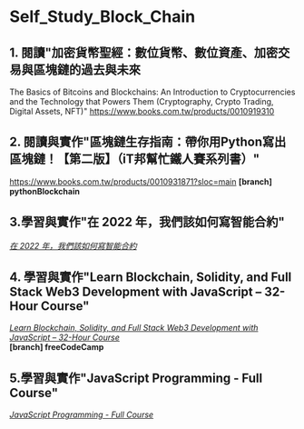# Self_Study_Block_Chain
## 1. 閱讀"加密貨幣聖經：數位貨幣、數位資產、加密交易與區塊鏈的過去與未來
The Basics of Bitcoins and Blockchains: An Introduction to Cryptocurrencies and the Technology that Powers Them (Cryptography, Crypto Trading, Digital Assets, NFT)"
https://www.books.com.tw/products/0010919310
## 2. 閱讀與實作"區塊鏈生存指南：帶你用Python寫出區塊鏈！【第二版】（iT邦幫忙鐵人賽系列書）"
https://www.books.com.tw/products/0010931871?sloc=main
**[branch] pythonBlockchain** <br>
## 3.學習與實作"在 2022 年，我們該如何寫智能合約"
*[在 2022 年，我們該如何寫智能合約](https://youtube.com/playlist?list=PLHmOMPRfmOxQYDnXAc1hKY6ra4WDU8ZlM)*
## 4. 學習與實作"Learn Blockchain, Solidity, and Full Stack Web3 Development with JavaScript – 32-Hour Course"
*[Learn Blockchain, Solidity, and Full Stack Web3 Development with JavaScript – 32-Hour Course](https://youtu.be/gyMwXuJrbJQ)* <br>
**[branch] freeCodeCamp** <br>
## 5.學習與實作"JavaScript Programming - Full Course"
*[JavaScript Programming - Full Course](https://youtu.be/jS4aFq5-91M)*
